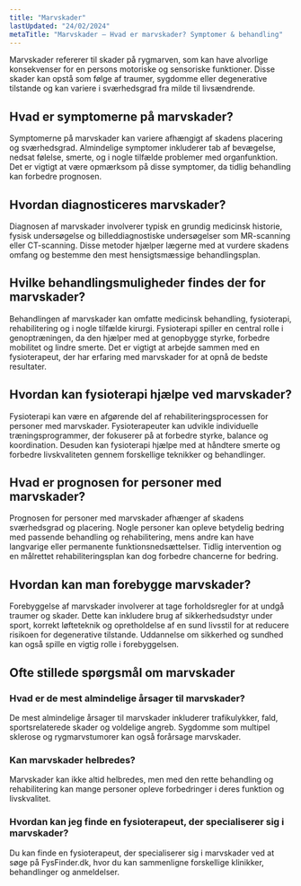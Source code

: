 ```yaml
---
title: "Marvskader"
lastUpdated: "24/02/2024"
metaTitle: "Marvskader – Hvad er marvskader? Symptomer & behandling"
---
```


Marvskader refererer til skader på rygmarven, som kan have alvorlige konsekvenser for en persons motoriske og sensoriske funktioner. Disse skader kan opstå som følge af traumer, sygdomme eller degenerative tilstande og kan variere i sværhedsgrad fra milde til livsændrende.

## Hvad er symptomerne på marvskader?

Symptomerne på marvskader kan variere afhængigt af skadens placering og sværhedsgrad. Almindelige symptomer inkluderer tab af bevægelse, nedsat følelse, smerte, og i nogle tilfælde problemer med organfunktion. Det er vigtigt at være opmærksom på disse symptomer, da tidlig behandling kan forbedre prognosen.

## Hvordan diagnosticeres marvskader?

Diagnosen af marvskader involverer typisk en grundig medicinsk historie, fysisk undersøgelse og billeddiagnostiske undersøgelser som MR-scanning eller CT-scanning. Disse metoder hjælper lægerne med at vurdere skadens omfang og bestemme den mest hensigtsmæssige behandlingsplan.

## Hvilke behandlingsmuligheder findes der for marvskader?

Behandlingen af marvskader kan omfatte medicinsk behandling, fysioterapi, rehabilitering og i nogle tilfælde kirurgi. Fysioterapi spiller en central rolle i genoptræningen, da den hjælper med at genopbygge styrke, forbedre mobilitet og lindre smerte. Det er vigtigt at arbejde sammen med en fysioterapeut, der har erfaring med marvskader for at opnå de bedste resultater.

## Hvordan kan fysioterapi hjælpe ved marvskader?

Fysioterapi kan være en afgørende del af rehabiliteringsprocessen for personer med marvskader. Fysioterapeuter kan udvikle individuelle træningsprogrammer, der fokuserer på at forbedre styrke, balance og koordination. Desuden kan fysioterapi hjælpe med at håndtere smerte og forbedre livskvaliteten gennem forskellige teknikker og behandlinger.

## Hvad er prognosen for personer med marvskader?

Prognosen for personer med marvskader afhænger af skadens sværhedsgrad og placering. Nogle personer kan opleve betydelig bedring med passende behandling og rehabilitering, mens andre kan have langvarige eller permanente funktionsnedsættelser. Tidlig intervention og en målrettet rehabiliteringsplan kan dog forbedre chancerne for bedring.

## Hvordan kan man forebygge marvskader?

Forebyggelse af marvskader involverer at tage forholdsregler for at undgå traumer og skader. Dette kan inkludere brug af sikkerhedsudstyr under sport, korrekt løfteteknik og opretholdelse af en sund livsstil for at reducere risikoen for degenerative tilstande. Uddannelse om sikkerhed og sundhed kan også spille en vigtig rolle i forebyggelsen.

## Ofte stillede spørgsmål om marvskader

### Hvad er de mest almindelige årsager til marvskader?

De mest almindelige årsager til marvskader inkluderer trafikulykker, fald, sportsrelaterede skader og voldelige angreb. Sygdomme som multipel sklerose og rygmarvstumorer kan også forårsage marvskader.

### Kan marvskader helbredes?

Marvskader kan ikke altid helbredes, men med den rette behandling og rehabilitering kan mange personer opleve forbedringer i deres funktion og livskvalitet.

### Hvordan kan jeg finde en fysioterapeut, der specialiserer sig i marvskader?

Du kan finde en fysioterapeut, der specialiserer sig i marvskader ved at søge på FysFinder.dk, hvor du kan sammenligne forskellige klinikker, behandlinger og anmeldelser.